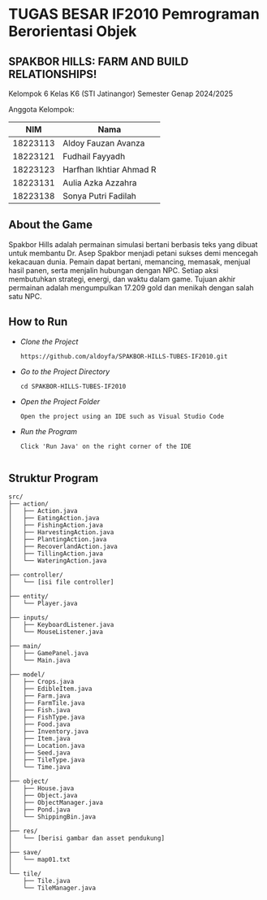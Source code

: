 # TUGAS BESAR IF2010 Pemrograman Berorientasi Objek
## SPAKBOR HILLS: FARM AND BUILD RELATIONSHIPS!
Kelompok 6 Kelas K6 (STI Jatinangor) Semester Genap 2024/2025

Anggota Kelompok:

| NIM       | Nama                     |
|-----------|--------------------------|
| 18223113  | Aldoy Fauzan Avanza      |
| 18223121  | Fudhail Fayyadh          |
| 18223123  | Harfhan Ikhtiar Ahmad R  |
| 18223131  | Aulia Azka Azzahra       |
| 18223138  | Sonya Putri Fadilah      |

## About the Game
Spakbor Hills adalah permainan simulasi bertani berbasis teks yang dibuat untuk membantu Dr. Asep Spakbor menjadi petani sukses demi mencegah kekacauan dunia. Pemain dapat bertani, memancing, memasak, menjual hasil panen, serta menjalin hubungan dengan NPC. Setiap aksi membutuhkan strategi, energi, dan waktu dalam game. Tujuan akhir permainan adalah mengumpulkan 17.209 gold dan menikah dengan salah satu NPC.

## How to Run
  
- *Clone the Project*
  ```text
  https://github.com/aldoyfa/SPAKBOR-HILLS-TUBES-IF2010.git
  
- *Go to the Project Directory*
  ```text
  cd SPAKBOR-HILLS-TUBES-IF2010
  
- *Open the Project Folder*
  ```text
  Open the project using an IDE such as Visual Studio Code

- *Run the Program*
  ```text
  Click 'Run Java' on the right corner of the IDE 


## Struktur Program

```
src/
├── action/
│   ├── Action.java
│   ├── EatingAction.java
│   ├── FishingAction.java
│   ├── HarvestingAction.java
│   ├── PlantingAction.java
│   ├── RecoverlandAction.java
│   ├── TillingAction.java
│   └── WateringAction.java
│
├── controller/
│   └── [isi file controller]
│
├── entity/
│   └── Player.java
│
├── inputs/
│   ├── KeyboardListener.java
│   └── MouseListener.java
│
├── main/
│   ├── GamePanel.java
│   └── Main.java
│
├── model/
│   ├── Crops.java
│   ├── EdibleItem.java
│   ├── Farm.java
│   ├── FarmTile.java
│   ├── Fish.java
│   ├── FishType.java
│   ├── Food.java
│   ├── Inventory.java
│   ├── Item.java
│   ├── Location.java
│   ├── Seed.java
│   ├── TileType.java
│   └── Time.java
│
├── object/
│   ├── House.java
│   ├── Object.java
│   ├── ObjectManager.java
│   ├── Pond.java
│   └── ShippingBin.java
│
├── res/
│   └── [berisi gambar dan asset pendukung]
│
├── save/
│   └── map01.txt
│
└── tile/
    ├── Tile.java
    └── TileManager.java
